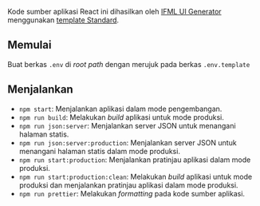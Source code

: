 Kode sumber aplikasi React ini dihasilkan oleh [IFML UI Generator](https://gitlab.com/RSE-Lab-Fasilkom-UI/PricesIDE/ifml-ui-generator) menggunakan [template Standard](https://gitlab.com/RSE-Lab-Fasilkom-UI/PricesIDE/ifml-ui-generator/-/tree/staging/ifml.ui.generator/app_example/template_standard).


## Memulai

Buat berkas `.env` di *root path* dengan merujuk pada berkas `.env.template` 

## Menjalankan

- `npm start`: Menjalankan aplikasi dalam mode pengembangan.
- `npm run build`: Melakukan *build* aplikasi untuk mode produksi.
- `npm run json:server`: Menjalankan server JSON untuk menangani halaman statis.
- `npm run json:server:production`: Menjalankan server JSON untuk menangani halaman statis dalam mode produksi.
- `npm run start:production`: Menjalankan pratinjau aplikasi dalam mode produksi.
- `npm run start:production:clean`: Melakukan *build* aplikasi untuk mode produksi dan menjalankan pratinjau aplikasi dalam mode produksi.
- `npm run prettier`: Melakukan *formatting* pada kode sumber aplikasi.
